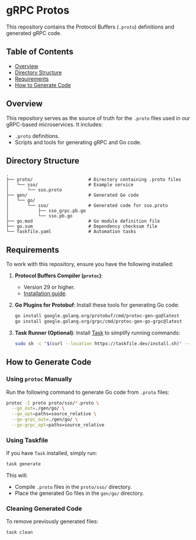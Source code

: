 
# gRPC Protos

This repository contains the Protocol Buffers (`.proto`) definitions and generated gRPC code.

## Table of Contents
- [Overview](#overview)
- [Directory Structure](#directory-structure)
- [Requirements](#requirements)
- [How to Generate Code](#how-to-generate-code)

## Overview
This repository serves as the source of truth for the `.proto` files used in our gRPC-based microservices. It includes:
- `.proto` definitions.
- Scripts and tools for generating gRPC and Go code.

## Directory Structure
```plaintext
.
├── proto/                     # Directory containing .proto files
│   └── sso/                   # Example service
│       └── sso.proto           
├── gen/                       # Generated Go code
│   └── go/
│       └── sso/               # Generated code for sso.proto
│           ├── sso_grpc.pb.go
│           └── sso.pb.go
├── go.mod                     # Go module definition file
├── go.sum                     # Dependency checksum file
└── Taskfile.yaml              # Automation tasks
```

## Requirements
To work with this repository, ensure you have the following installed:

1. **Protocol Buffers Compiler (`protoc`)**:
   - Version 29 or higher.
   - [Installation guide](https://grpc.io/docs/protoc-installation/).

2. **Go Plugins for Protobuf**:
   Install these tools for generating Go code:
   ```bash
   go install google.golang.org/protobuf/cmd/protoc-gen-go@latest
   go install google.golang.org/grpc/cmd/protoc-gen-go-grpc@latest
   ```

3. **Task Runner (Optional)**:
   Install [Task](https://taskfile.dev/) to simplify running commands:
   ```bash
   sudo sh -c "$(curl --location https://taskfile.dev/install.sh)" -- -d /usr/local/bin
   ```

## How to Generate Code

### Using `protoc` Manually
Run the following command to generate Go code from `.proto` files:
```bash
protoc -I proto proto/sso/*.proto \
  --go_out=./gen/go/ \
  --go_opt=paths=source_relative \
  --go-grpc_out=./gen/go/ \
  --go-grpc_opt=paths=source_relative
```

### Using Taskfile
If you have `Task` installed, simply run:
```bash
task generate
```

This will:
- Compile `.proto` files in the `proto/sso/` directory.
- Place the generated Go files in the `gen/go/` directory.

### Cleaning Generated Code
To remove previously generated files:
```bash
task clean
```
